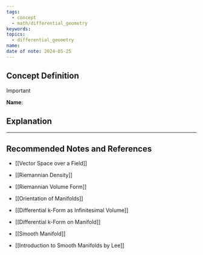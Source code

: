 ```yaml
---
tags:
  - concept
  - math/differential_geometry
keywords: 
topics:
  - differential_geometry
name: 
date of note: 2024-05-25
---
```


## Concept Definition

>[!important]
>**Name**: 



## Explanation





-----------
##  Recommended Notes and References

- [[Vector Space over a Field]]



- [[Riemannian Density]]
- [[Riemannian Volume Form]]


- [[Orientation of Manifolds]]
- [[Differential k-Form as Infinitesimal Volume]]
- [[Differential k-Form on Manifold]]
- [[Smooth Manifold]]


- [[Introduction to Smooth Manifolds by Lee]]